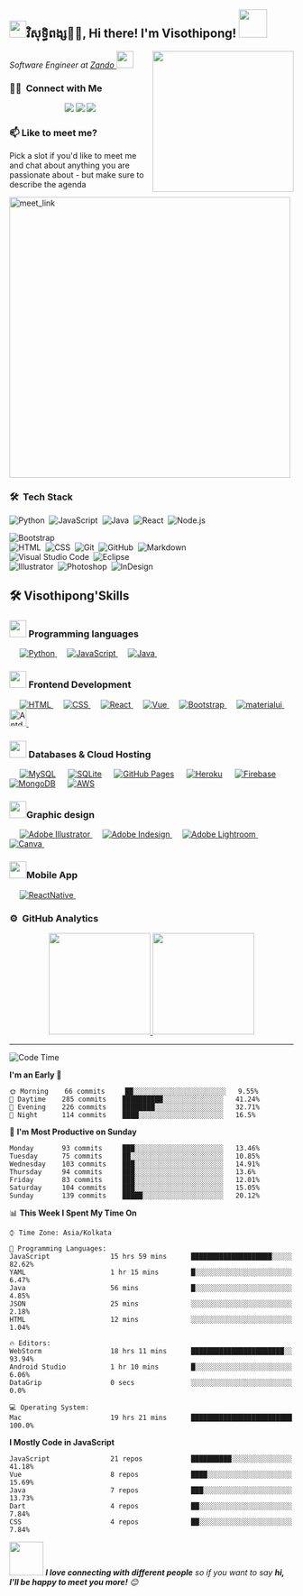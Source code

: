 <h2><img src="https://emojis.slackmojis.com/emojis/images/1531849430/4246/blob-sunglasses.gif?1531849430" width="30"/>វិសុទ្ធិពង្ស🙏🏻, Hi there! I'm Visothipong! <img src="https://media.giphy.com/media/12oufCB0MyZ1Go/giphy.gif" width="50"></h2>
<img align='right' src="https://user-images.githubusercontent.com/63217018/177728248-22d24863-8f42-48e0-9695-6247f5649160.gif" width="250">
<p><em>Software Engineer at <a href="zandokh.com">Zando
</a><img src="https://media.giphy.com/media/WUlplcMpOCEmTGBtBW/giphy.gif" width="30"> 
</em></p>

### 🤝🏻 &nbsp;Connect with Me

<p align="center">
<a href="https://www.visothipong.xyz"><img src="https://img.shields.io/badge/visothipong-pong-blue/?style=flat&logo=Google-Chrome&logoColor=white"/></a>
<a href="https://www.linkedin.com/in/roth-samnangvisothipong-3333ab1aa/"><img src="https://img.shields.io/badge/visothipong-pong-blue?style=flat&logo=Linkedin&logoColor=white"/></a>
<a href="mailto:visothipong7772@gmail.com"><img src="https://img.shields.io/badge/visothipong-pong-blue?style=flat&logo=Gmail&logoColor=white"/></a>
<!-- <a href="https://instagram.com/adityavs_"><img src="https://img.shields.io/badge/-@adityavs__-E4405F?style=flat&logo=Instagram&logoColor=white"/></a>
<a href="https://facebook.com/AVS1508"><img src="https://img.shields.io/badge/-@AVS1508-1877F2?style=flat&logo=Facebook&logoColor=white"/></a>
<a href="https://www.pinterest.ca/AVS1508"><img src="https://img.shields.io/badge/-@AVS1508-BD081C?style=flat&logo=Pinterest&logoColor=white"/></a>
<a href="https://www.behance.net/AVS1508"><img src="https://img.shields.io/badge/-@AVS1508-1769FF?style=flat&logo=Behance&logoColor=white"/></a> -->
</p>

### 📫 Like to meet me?

Pick a slot if you'd like to meet me and chat about anything you are passionate about - but make sure to describe the agenda

<a href="https://calendly.com/visothipong7772/30min" target="_blank"><img width="498" alt="meet_link" src="https://user-images.githubusercontent.com/15426564/144297439-f530f383-e73e-41e0-9914-a9b7d3f432e5.png"></a>

### 🛠 &nbsp;Tech Stack

![Python](https://img.shields.io/badge/-Python-05122A?style=flat&logo=python)&nbsp;
![JavaScript](https://img.shields.io/badge/-JavaScript-05122A?style=flat&logo=javascript)&nbsp;
![Java](https://img.shields.io/badge/-Java-05122A?style=flat&logo=Java&logoColor=FFA518)&nbsp;
![React](https://img.shields.io/badge/-React-05122A?style=flat&logo=react)&nbsp;
![Node.js](https://img.shields.io/badge/-Node.js-05122A?style=flat&logo=node.js)&nbsp;
<!-- ![Django](https://img.shields.io/badge/-Django-05122A?style=flat&logo=django&logoColor=092E20)&nbsp;
![Flask](https://img.shields.io/badge/-Flask-05122A?style=flat&logo=flask)&nbsp; -->
![Bootstrap](https://img.shields.io/badge/-Bootstrap-05122A?style=flat&logo=bootstrap&logoColor=563D7C)\
![HTML](https://img.shields.io/badge/-HTML-05122A?style=flat&logo=HTML5)&nbsp;
![CSS](https://img.shields.io/badge/-CSS-05122A?style=flat&logo=CSS3&logoColor=1572B6)&nbsp;
![Git](https://img.shields.io/badge/-Git-05122A?style=flat&logo=git)&nbsp;
![GitHub](https://img.shields.io/badge/-GitHub-05122A?style=flat&logo=github)&nbsp;
![Markdown](https://img.shields.io/badge/-Markdown-05122A?style=flat&logo=markdown)\
![Visual Studio Code](https://img.shields.io/badge/-Visual%20Studio%20Code-05122A?style=flat&logo=visual-studio-code&logoColor=007ACC)&nbsp;
![Eclipse](https://img.shields.io/badge/-Eclipse-05122A?style=flat&logo=eclipse-ide&logoColor=2C2255)\
![Illustrator](https://img.shields.io/badge/-Illustrator-05122A?style=flat&logo=adobe-illustrator)&nbsp;
![Photoshop](https://img.shields.io/badge/-Photoshop-05122A?style=flat&logo=adobe-photoshop)&nbsp;
![InDesign](https://img.shields.io/badge/-InDesign-05122A?style=flat&logo=adobe-indesign)

## 🛠️ Visothipong'Skills

### <img src="https://emojis.slackmojis.com/emojis/images/1531849430/4246/blob-sunglasses.gif?1531849430" width="30"/> Programming languages

<p align="left"> 
&emsp;
   <a href="https://www.python.org" target="_blank">
    <img alt="Python" src="https://img.shields.io/badge/Python%20-%2314354C.svg?logo=python&logoColor=white">
  </a>
  &emsp;
  <a href="https://developer.mozilla.org/en-US/docs/Web/JavaScript" target="_blank"> 
     <img alt="JavaScript" src="https://img.shields.io/badge/JavaScript%20-%23F7DF1E.svg?logo=javascript&logoColor=black">
   </a>
  &emsp;
  <a href="https://www.java.com" target="_blank"> 
    <img alt="Java" src="https://img.shields.io/badge/Java-%23007396.svg?logo=java&logoColor=white">
  </a>
&emsp; 
</p>

### <img src="https://emojis.slackmojis.com/emojis/images/1531849430/4246/blob-sunglasses.gif?1531849430" width="30"/> Frontend Development
<p align="left"> 
  &emsp; 
  <a href="https://www.w3.org/html/" target="_blank"> 
   <img alt="HTML" src="https://img.shields.io/badge/HTML5%20-%23E34F26.svg?logo=html5&logoColor=white">
  </a>   
  &emsp;
  <a href="https://www.w3schools.com/css/" target="_blank">
    <img alt="CSS" src="https://img.shields.io/badge/CSS%20-%231572B6.svg?logo=css3&logoColor=white">
  </a> 
  &emsp;
  <a href="https://www.w3schools.com/css/" target="_blank">
    <img alt="React" src="https://img.shields.io/badge/React%20-%2320232a.svg?logo=react&logoColor=white">
  </a> 
  &emsp;
  <a href="https://www.w3schools.com/css/" target="_blank">
    <img alt="Vue" src="https://img.shields.io/badge/Vue%20-%2320232a.svg?logo=vuejs&logoColor=white">
  </a> 
   &emsp;
  <a href="https://getbootstrap.com" target="_blank"> 
    <img alt="Bootstrap" src="https://img.shields.io/badge/Bootstrap-%23563D7C.svg?style=flat&logo=bootstrap&logoColor=white"/>
  </a>
  &emsp;
  <a href="https://getbootstrap.com" target="_blank"> 
    <img alt="materialui" src="https://img.shields.io/badge/MaterialUI-%231976d2.svg?style=flat&logo=materialui&logoColor=white"/>
  </a>
&emsp; 
  <a href="https://getbootstrap.com" target="_blank"> 
    <img alt="Antd Design" src="https://gw.alipayobjects.com/zos/rmsportal/rlpTLlbMzTNYuZGGCVYM.png?style=flat&logo=materialui&logoColor=white"  width="30"/>
  </a>
&emsp;
</p>

### <img src="https://emojis.slackmojis.com/emojis/images/1531849430/4246/blob-sunglasses.gif?1531849430" width="30"/> Databases & Cloud Hosting
<p align="left">
  &emsp;
    <a href="https://www.mysql.com/"><img alt="MySQL" src="https://img.shields.io/badge/MySQL-00000F?style=flat&logo=mysql&logoColor=white"></a>
  &emsp;
    <a href="https://www.sqlite.org/"><img alt="SQLite" src ="https://img.shields.io/badge/SQLite-07405E?style=flat&logo=sqlite&logoColor=white"/></a>
  &emsp;
    <a href="https://www.github.com"><img alt="GitHub Pages" src="https://img.shields.io/badge/GitHub%20Pages-%23327FC7.svg?style=flat&logo=github&logoColor=white"></a>
  &emsp;
    <a href="https://www.heroku.com/"><img alt="Heroku" src="https://img.shields.io/badge/Heroku%20-%23430098.svg?logo=heroku&logoColor=white"></a>  
  &emsp;
    <a href="https://firebase.google.com/"><img alt="Firebase" src ="https://img.shields.io/badge/Firebase-ffca28?style=flate&logo=firebase&logoColor=black"></a>  
    &emsp;
    <a href="https://www.heroku.com/"><img alt="MongoDB" src="https://img.shields.io/badge/MongoDB%20-%2313aa52.svg?logo=mongodb&logoColor=white"></a>  
    &emsp;
    <a href="https://www.heroku.com/"><img alt="AWS" src="https://img.shields.io/badge/AWS%20-%23232f3e.svg?logo=AWS&logoColor=white"></a>  
 &emsp; 
</p>
  
### <img src="https://emojis.slackmojis.com/emojis/images/1531849430/4246/blob-sunglasses.gif?1531849430" width="30"/>Graphic design
<p align="left">
  &emsp;  
   <a href="https://www.adobe.com/in/products/illustrator.html" target="_blank"> 
    <img alt="Adobe Illustrator" src="https://img.shields.io/badge/Adobe%20Illustrator-FF9A00?style=flat&logo=adobe%20illustrator&logoColor=white"/>
  </a> 
  &emsp;
  <a href="https://www.adobe.com/in/products/indesign.html" target="_blank"> 
    <img alt="Adobe Indesign" src="https://img.shields.io/badge/Adobe%20InDesign-FF3366?style=flat&logo=Adobe%20InDesign&logoColor=white"/> 
  </a> 
    &emsp;
  <a href="https://www.adobe.com/in/products/photoshop-lightroom.html" target="_blank"> 
    <img alt="Adobe Lightroom" src="https://img.shields.io/badge/Adobe%20Lightroom-31A8FF?style=flat&logo=Adobe%20Lightroom&logoColor=white"/>
	</a>
    &emsp;
  <a href="#">
  	<img alt="Canva" src="https://img.shields.io/badge/Canva-%2300C4CC.svg?style=flat&logo=Canva&logoColor=white"/>
  </a>
&emsp; 
 </p>

### <img src="https://emojis.slackmojis.com/emojis/images/1531849430/4246/blob-sunglasses.gif?1531849430" width="30"/>Mobile App
<p align="left">
	&emsp; 
  <a href="www.visothipong.xyz" target="_blank">
    <img alt="ReactNative" src="https://img.shields.io/badge/ReactNative%20-%2320232a.svg?logo=react&logoColor=white">
	</a>
	&emsp; 
 </p>


### ⚙️ &nbsp;GitHub Analytics

<p align="center">
<a href="https://github.com/pong7772">
  <img height="180em" src="https://github-readme-stats-eight-theta.vercel.app/api?username=pong7772&show_icons=true&theme=algolia&include_all_commits=true&count_private=true"/>
  <img height="180em" src="https://github-readme-stats-eight-theta.vercel.app/api/top-langs/?username=pong7772&layout=compact&langs_count=8&theme=algolia"/>
</a>
</p>

---
<!--START_SECTION:waka-->
![Code Time](http://img.shields.io/badge/Code%20Time-1%2C740%20hrs%2011%20mins-blue)

**I'm an Early 🐤** 

```text
🌞 Morning    66 commits     ██░░░░░░░░░░░░░░░░░░░░░░░   9.55% 
🌆 Daytime    285 commits    ██████████░░░░░░░░░░░░░░░   41.24% 
🌃 Evening    226 commits    ████████░░░░░░░░░░░░░░░░░   32.71% 
🌙 Night      114 commits    ████░░░░░░░░░░░░░░░░░░░░░   16.5%

```
📅 **I'm Most Productive on Sunday** 

```text
Monday       93 commits     ███░░░░░░░░░░░░░░░░░░░░░░   13.46% 
Tuesday      75 commits     ██░░░░░░░░░░░░░░░░░░░░░░░   10.85% 
Wednesday    103 commits    ███░░░░░░░░░░░░░░░░░░░░░░   14.91% 
Thursday     94 commits     ███░░░░░░░░░░░░░░░░░░░░░░   13.6% 
Friday       83 commits     ███░░░░░░░░░░░░░░░░░░░░░░   12.01% 
Saturday     104 commits    ███░░░░░░░░░░░░░░░░░░░░░░   15.05% 
Sunday       139 commits    █████░░░░░░░░░░░░░░░░░░░░   20.12%

```


📊 **This Week I Spent My Time On** 

```text
⌚︎ Time Zone: Asia/Kolkata

💬 Programming Languages: 
JavaScript               15 hrs 59 mins      ████████████████████░░░░░   82.62% 
YAML                     1 hr 15 mins        █░░░░░░░░░░░░░░░░░░░░░░░░   6.47% 
Java                     56 mins             █░░░░░░░░░░░░░░░░░░░░░░░░   4.85% 
JSON                     25 mins             ░░░░░░░░░░░░░░░░░░░░░░░░░   2.18% 
HTML                     12 mins             ░░░░░░░░░░░░░░░░░░░░░░░░░   1.04%

🔥 Editors: 
WebStorm                 18 hrs 11 mins      ███████████████████████░░   93.94% 
Android Studio           1 hr 10 mins        █░░░░░░░░░░░░░░░░░░░░░░░░   6.06% 
DataGrip                 0 secs              ░░░░░░░░░░░░░░░░░░░░░░░░░   0.0%

💻 Operating System: 
Mac                      19 hrs 21 mins      █████████████████████████   100.0%

```

**I Mostly Code in JavaScript** 

```text
JavaScript               21 repos            ██████████░░░░░░░░░░░░░░░   41.18% 
Vue                      8 repos             ████░░░░░░░░░░░░░░░░░░░░░   15.69% 
Java                     7 repos             ███░░░░░░░░░░░░░░░░░░░░░░   13.73% 
Dart                     4 repos             ██░░░░░░░░░░░░░░░░░░░░░░░   7.84% 
CSS                      4 repos             ██░░░░░░░░░░░░░░░░░░░░░░░   7.84%

```
<img src="https://media.giphy.com/media/LnQjpWaON8nhr21vNW/giphy.gif" width="60"> <em><b>I love connecting with different people</b> so if you want to say <b>hi, I'll be happy to meet you more!</b> 😊</em>
<!--stackedit_data:
eyJoaXN0b3J5IjpbMTI2NjU1ODI4OCwtMTU1MDQ0NTAwOSwtMT
YyMTcyNTA5XX0=
-->
